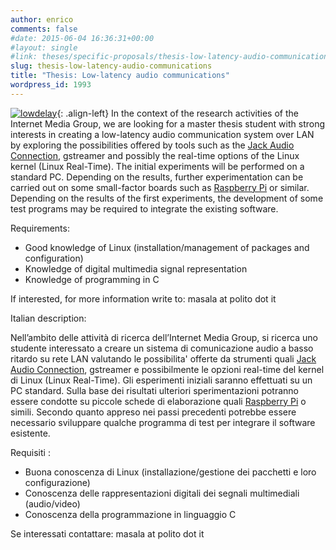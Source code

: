 ```yaml
---
author: enrico
comments: false
#date: 2015-06-04 16:36:31+00:00
#layout: single
#link: theses/specific-proposals/thesis-low-latency-audio-communications/
slug: thesis-low-latency-audio-communications
title: "Thesis: Low-latency audio communications"
wordpress_id: 1993
---
```


[![lowdelay]({{site.baseurl}}/res/2015/06/lowdelay.jpg)]({{site.baseurl}}/res/2015/06/lowdelay.jpg){: .align-left} In the context of the research activities of the Internet Media Group, we are looking for a master thesis student with strong interests in creating a low-latency audio communication system over LAN by exploring the possibilities offered by tools such as the [Jack Audio Connection](http://jackaudio.org), gstreamer and possibly the real-time options of the Linux kernel (Linux Real-Time). The initial experiments will be performed on a standard PC. Depending on the results, further experimentation can be carried out on some small-factor boards such as [Raspberry Pi](https://www.raspberrypi.org) or similar. Depending on the results of the first experiments, the development of some test programs may be required to integrate the existing software.

Requirements:

- Good knowledge of Linux (installation/management of packages and configuration)
- Knowledge of digital multimedia signal representation
- Knowledge of programming in C

If interested, for more information write to: masala at polito dot it

Italian description:

Nell’ambito delle attività di ricerca dell’Internet Media Group, si ricerca uno studente interessato a creare un sistema di comunicazione audio a basso ritardo su rete LAN valutando le possibilita' offerte da strumenti quali [Jack Audio Connection](http://jackaudio.org), gstreamer e possibilmente le opzioni real-time del kernel di Linux (Linux Real-Time). Gli esperimenti iniziali saranno effettuati su un PC standard. Sulla base dei risultati ulteriori sperimentazioni potranno essere condotte su piccole schede di elaborazione quali [Raspberry Pi](https://www.raspberrypi.org) o simili. Secondo quanto appreso nei passi precedenti potrebbe essere necessario sviluppare qualche programma di test per integrare il software esistente.

Requisiti :

- Buona conoscenza di Linux (installazione/gestione dei pacchetti e loro configurazione)
- Conoscenza delle rappresentazioni digitali dei segnali multimediali (audio/video)
- Conoscenza della programmazione in linguaggio C

Se interessati contattare: masala at polito dot it
